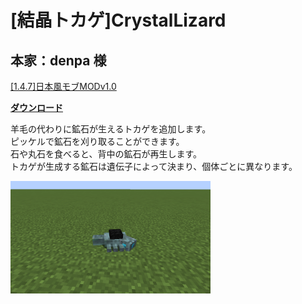 # [結晶トカゲ]CrystalLizard
## 本家：denpa 様
[[1.4.7]日本風モブMODv1.0](http://forum.minecraftuser.jp/viewtopic.php?f=13&t=2686&sid=3e879b1e26e2cabf927c6ba1c9579e67)

[**ダウンロード**](https://github.com/eyeq/mod-1.11.2-CrystalLizard/releases/download/1.0/1.11.2-CrystalLizard-1.0.jar)

羊毛の代わりに鉱石が生えるトカゲを追加します。  
ピッケルで鉱石を刈り取ることができます。  
石や丸石を食べると、背中の鉱石が再生します。  
トカゲが生成する鉱石は遺伝子によって決まり、個体ごとに異なります。  

<img src="https://github.com/eyeq/mod-1.11.2-CrystalLizard/blob/master/screenshots/CrystalLizard.png" width="320px">  

